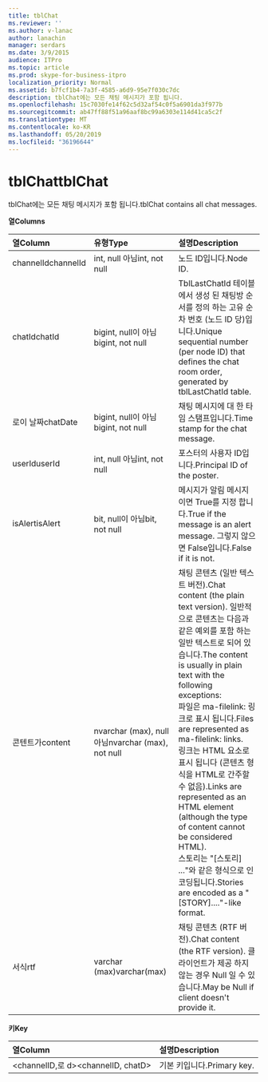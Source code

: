 ```yaml
---
title: tblChat
ms.reviewer: ''
ms.author: v-lanac
author: lanachin
manager: serdars
ms.date: 3/9/2015
audience: ITPro
ms.topic: article
ms.prod: skype-for-business-itpro
localization_priority: Normal
ms.assetid: b7fcf1b4-7a3f-4585-a6d9-95e7f030c7dc
description: tblChat에는 모든 채팅 메시지가 포함 됩니다.
ms.openlocfilehash: 15c7030fe14f62c5d32af54c0f5a6901da3f977b
ms.sourcegitcommit: ab47ff88f51a96aaf8bc99a6303e114d41ca5c2f
ms.translationtype: MT
ms.contentlocale: ko-KR
ms.lasthandoff: 05/20/2019
ms.locfileid: "36196644"
---
```

# <a name="tblchat"></a><span data-ttu-id="03674-103">tblChat</span><span class="sxs-lookup"><span data-stu-id="03674-103">tblChat</span></span>
 
<span data-ttu-id="03674-104">tblChat에는 모든 채팅 메시지가 포함 됩니다.</span><span class="sxs-lookup"><span data-stu-id="03674-104">tblChat contains all chat messages.</span></span>
  
<span data-ttu-id="03674-105">**열**</span><span class="sxs-lookup"><span data-stu-id="03674-105">**Columns**</span></span>

|<span data-ttu-id="03674-106">**열**</span><span class="sxs-lookup"><span data-stu-id="03674-106">**Column**</span></span>|<span data-ttu-id="03674-107">**유형**</span><span class="sxs-lookup"><span data-stu-id="03674-107">**Type**</span></span>|<span data-ttu-id="03674-108">**설명**</span><span class="sxs-lookup"><span data-stu-id="03674-108">**Description**</span></span>|
|:-----|:-----|:-----|
|<span data-ttu-id="03674-109">channelId</span><span class="sxs-lookup"><span data-stu-id="03674-109">channelId</span></span>  <br/> |<span data-ttu-id="03674-110">int, null 아님</span><span class="sxs-lookup"><span data-stu-id="03674-110">int, not null</span></span>  <br/> |<span data-ttu-id="03674-111">노드 ID입니다.</span><span class="sxs-lookup"><span data-stu-id="03674-111">Node ID.</span></span>  <br/> |
|<span data-ttu-id="03674-112">chatId</span><span class="sxs-lookup"><span data-stu-id="03674-112">chatId</span></span>  <br/> |<span data-ttu-id="03674-113">bigint, null이 아님</span><span class="sxs-lookup"><span data-stu-id="03674-113">bigint, not null</span></span>  <br/> |<span data-ttu-id="03674-114">TblLastChatId 테이블에서 생성 된 채팅방 순서를 정의 하는 고유 순차 번호 (노드 ID 당)입니다.</span><span class="sxs-lookup"><span data-stu-id="03674-114">Unique sequential number (per node ID) that defines the chat room order, generated by tblLastChatId table.</span></span>  <br/> |
|<span data-ttu-id="03674-115">로이 날짜</span><span class="sxs-lookup"><span data-stu-id="03674-115">chatDate</span></span>  <br/> |<span data-ttu-id="03674-116">bigint, null이 아님</span><span class="sxs-lookup"><span data-stu-id="03674-116">bigint, not null</span></span>  <br/> |<span data-ttu-id="03674-117">채팅 메시지에 대 한 타임 스탬프입니다.</span><span class="sxs-lookup"><span data-stu-id="03674-117">Time stamp for the chat message.</span></span>  <br/> |
|<span data-ttu-id="03674-118">userId</span><span class="sxs-lookup"><span data-stu-id="03674-118">userId</span></span>  <br/> |<span data-ttu-id="03674-119">int, null 아님</span><span class="sxs-lookup"><span data-stu-id="03674-119">int, not null</span></span>  <br/> |<span data-ttu-id="03674-120">포스터의 사용자 ID입니다.</span><span class="sxs-lookup"><span data-stu-id="03674-120">Principal ID of the poster.</span></span>  <br/> |
|<span data-ttu-id="03674-121">isAlert</span><span class="sxs-lookup"><span data-stu-id="03674-121">isAlert</span></span>  <br/> |<span data-ttu-id="03674-122">bit, null이 아님</span><span class="sxs-lookup"><span data-stu-id="03674-122">bit, not null</span></span>  <br/> |<span data-ttu-id="03674-123">메시지가 알림 메시지 이면 True를 지정 합니다.</span><span class="sxs-lookup"><span data-stu-id="03674-123">True if the message is an alert message.</span></span> <span data-ttu-id="03674-124">그렇지 않으면 False입니다.</span><span class="sxs-lookup"><span data-stu-id="03674-124">False if it is not.</span></span>  <br/> |
|<span data-ttu-id="03674-125">콘텐트가</span><span class="sxs-lookup"><span data-stu-id="03674-125">content</span></span>  <br/> |<span data-ttu-id="03674-126">nvarchar (max), null 아님</span><span class="sxs-lookup"><span data-stu-id="03674-126">nvarchar (max), not null</span></span>  <br/> | <span data-ttu-id="03674-127">채팅 콘텐츠 (일반 텍스트 버전).</span><span class="sxs-lookup"><span data-stu-id="03674-127">Chat content (the plain text version).</span></span> <span data-ttu-id="03674-128">일반적으로 콘텐츠는 다음과 같은 예외를 포함 하는 일반 텍스트로 되어 있습니다.</span><span class="sxs-lookup"><span data-stu-id="03674-128">The content is usually in plain text with the following exceptions:</span></span> <br/>  <span data-ttu-id="03674-129">파일은 ma-filelink: 링크로 표시 됩니다.</span><span class="sxs-lookup"><span data-stu-id="03674-129">Files are represented as ma-filelink: links.</span></span> <br/>  <span data-ttu-id="03674-130">링크는 HTML 요소로 표시 됩니다 (콘텐츠 형식을 HTML로 간주할 수 없음).</span><span class="sxs-lookup"><span data-stu-id="03674-130">Links are represented as an HTML element (although the type of content cannot be considered HTML).</span></span> <br/>  <span data-ttu-id="03674-131">스토리는 "[스토리] ..."와 같은 형식으로 인코딩됩니다.</span><span class="sxs-lookup"><span data-stu-id="03674-131">Stories are encoded as a "[STORY]...."-like format.</span></span> <br/> |
|<span data-ttu-id="03674-132">서식</span><span class="sxs-lookup"><span data-stu-id="03674-132">rtf</span></span>  <br/> |<span data-ttu-id="03674-133">varchar (max)</span><span class="sxs-lookup"><span data-stu-id="03674-133">varchar(max)</span></span>  <br/> |<span data-ttu-id="03674-134">채팅 콘텐츠 (RTF 버전).</span><span class="sxs-lookup"><span data-stu-id="03674-134">Chat content (the RTF version).</span></span> <span data-ttu-id="03674-135">클라이언트가 제공 하지 않는 경우 Null 일 수 있습니다.</span><span class="sxs-lookup"><span data-stu-id="03674-135">May be Null if client doesn't provide it.</span></span>  <br/> |
   
<span data-ttu-id="03674-136">**키**</span><span class="sxs-lookup"><span data-stu-id="03674-136">**Key**</span></span>

|<span data-ttu-id="03674-137">**열**</span><span class="sxs-lookup"><span data-stu-id="03674-137">**Column**</span></span>|<span data-ttu-id="03674-138">**설명**</span><span class="sxs-lookup"><span data-stu-id="03674-138">**Description**</span></span>|
|:-----|:-----|
|<span data-ttu-id="03674-139">\<channelID,로 d\></span><span class="sxs-lookup"><span data-stu-id="03674-139">\<channelID, chatD\></span></span>  <br/> |<span data-ttu-id="03674-140">기본 키입니다.</span><span class="sxs-lookup"><span data-stu-id="03674-140">Primary key.</span></span>  <br/> |
   

